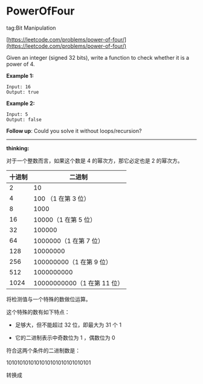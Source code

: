 # PowerOfFour #

tag:Bit Manipulation

[https://leetcode.com/problems/power-of-four/](https://leetcode.com/problems/power-of-four/)

Given an integer (signed 32 bits), write a function to check whether it is a power of 4.

**Example 1:**

	Input: 16
	Output: true

**Example 2:**

	Input: 5
	Output: false

**Follow up**: Could you solve it without loops/recursion?

---

**thinking:**

对于一个整数而言，如果这个数是 4 的幂次方，那它必定也是 2 的幂次方。


十进制|二进制
---|---
2|10
4|100 （1 在第 3 位）
8|1000
16|10000（1 在第 5 位）
32|100000
64|1000000（1 在第 7 位）
128|10000000
256|100000000（1 在第 9 位）
512|1000000000
1024|10000000000（1 在第 11 位）


将检测值与一个特殊的数做位运算。

这个特殊的数有如下特点：

- 足够大，但不能超过 32 位，即最大为 31 个 1 

- 它的二进制表示中奇数位为 1 ，偶数位为 0

符合这两个条件的二进制数是：

1010101010101010101010101010101

转换成

